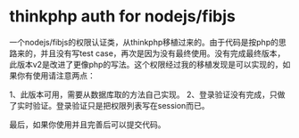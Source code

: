 # thinkphp auth for nodejs/fibjs 
一个nodejs/fibjs的权限认证类，从thinkphp移植过来的。由于代码是按php的思路来的，并且没有写test case，再次是因为没有最终使用。没有完成最终版本，此版本v2是改进了更像php的写法。这个权限经过我的移植发现是可以实现的，如果你有使用请注意两点：

1、此版本可用，需要从数据库取的方法自己实现。
2、登录验证没有完成，只做了实时验证。登录验证只是把权限列表写在session而已。

最后，如果你使用并且完善后可以提交代码。
